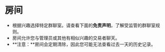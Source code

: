 # **房间**

- 根据兴趣选择特定群聊室。请查看下面的**免责声明**，了解受监管的群聊室规则。
- 房间允许您与管理员或其他有相似兴趣的交易者聊天。
- **注意：**房间会定期清除，因此您可能无法查看过去一天的历史记录。
